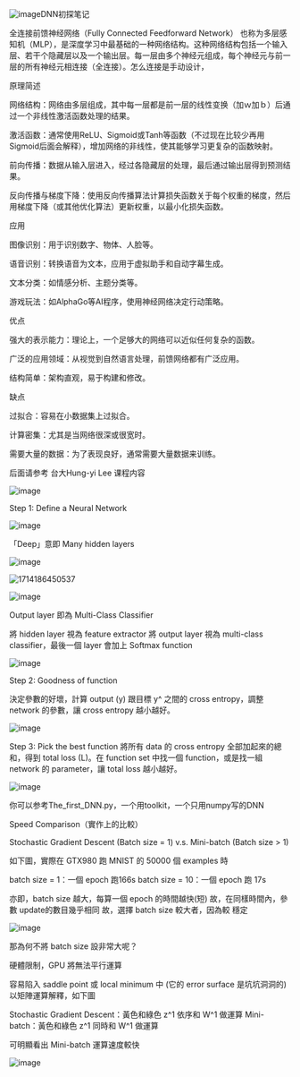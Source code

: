 ![image](https://github.com/joycelai140420/MachineLearning/assets/167413809/3dda1b36-5e31-4bcc-8bdf-3d4ddd29602a)DNN初探笔记

全连接前馈神经网络（Fully Connected Feedforward Network）
也称为多层感知机（MLP），是深度学习中最基础的一种网络结构。这种网络结构包括一个输入层、若干个隐藏层以及一个输出层。每一层由多个神经元组成，每个神经元与前一层的所有神经元相连接（全连接）。怎么连接是手动设计，

原理简述

网络结构：网络由多层组成，其中每一层都是前一层的线性变换（加ｗ加ｂ）后通过一个非线性激活函数处理的结果。

激活函数：通常使用ReLU、Sigmoid或Tanh等函数（不过现在比较少再用Sigmoid后面会解释），增加网络的非线性，使其能够学习更复杂的函数映射。

前向传播：数据从输入层进入，经过各隐藏层的处理，最后通过输出层得到预测结果。

反向传播与梯度下降：使用反向传播算法计算损失函数关于每个权重的梯度，然后用梯度下降（或其他优化算法）更新权重，以最小化损失函数。

应用

图像识别：用于识别数字、物体、人脸等。

语音识别：转换语音为文本，应用于虚拟助手和自动字幕生成。

文本分类：如情感分析、主题分类等。

游戏玩法：如AlphaGo等AI程序，使用神经网络决定行动策略。

优点

强大的表示能力：理论上，一个足够大的网络可以近似任何复杂的函数。

广泛的应用领域：从视觉到自然语言处理，前馈网络都有广泛应用。

结构简单：架构直观，易于构建和修改。

缺点

过拟合：容易在小数据集上过拟合。

计算密集：尤其是当网络很深或很宽时。

需要大量的数据：为了表现良好，通常需要大量数据来训练。

后面请参考 台大Hung-yi Lee 课程内容

![image](https://github.com/joycelai140420/MachineLearning/assets/167413809/127bd020-1431-4a95-8604-397d506c08c7)

Step 1: Define a Neural Network


![image](https://github.com/joycelai140420/MachineLearning/assets/167413809/7cbe0c0d-9311-4c80-a5dd-6eae2c30b005)

「Deep」意即 Many hidden layers

![image](https://github.com/joycelai140420/MachineLearning/assets/167413809/e1d01321-48b0-4192-816a-f65803762b7e)

![1714186450537](https://github.com/joycelai140420/MachineLearning/assets/167413809/7bdafae9-d91a-4230-99f5-15a2f44ffc6d)

![image](https://github.com/joycelai140420/MachineLearning/assets/167413809/4e50c907-165e-4113-bd1e-2a815cdb9273)


Output layer 即為 Multi-Class Classifier

將 hidden layer 視為 feature extractor 將 output layer 視為 multi-class classifier，最後一個 layer 會加上 Softmax function

![image](https://github.com/joycelai140420/MachineLearning/assets/167413809/43c6c715-5470-4e10-bb9a-d720905edc2d)

Step 2: Goodness of function

決定參數的好壞，計算 output (y) 跟目標 y^ 之間的 cross entropy，調整 network 的參數，讓 cross entropy 越小越好。

![image](https://github.com/joycelai140420/MachineLearning/assets/167413809/2a13f647-521c-4bc0-93df-a1414237f50f)

Step 3: Pick the best function
將所有 data 的 cross entropy 全部加起來的總和，得到 total loss (L)。在 function set 中找一個 function，或是找一組 network 的 parameter，讓 total loss 越小越好。

![image](https://github.com/joycelai140420/MachineLearning/assets/167413809/18214e0e-5904-4261-a780-ddb6053231fc)

你可以参考The_first_DNN.py，一个用toolkit，一个只用numpy写的DNN

Speed Comparison（實作上的比較）

Stochastic Gradient Descent (Batch size = 1) v.s. Mini-batch (Batch size > 1)

如下圖，實際在 GTX980 跑 MNIST 的 50000 個 examples 時

batch size = 1：一個 epoch 跑166s batch size = 10：一個 epoch 跑 17s

亦即，batch size 越大，每算一個 epoch 的時間越快(短) 故，在同樣時間內，參數 update的數目幾乎相同 故，選擇 batch size 較大者，因為較 穩定

![image](https://github.com/joycelai140420/MachineLearning/assets/167413809/e09ccbef-d115-4e6b-95cc-8bbeb15c5524)

那為何不將 batch size 設非常大呢？

硬體限制，GPU 將無法平行運算

容易陷入 saddle point 或 local minimum 中 (它的 error surface 是坑坑洞洞的)
以矩陣運算解釋，如下圖

Stochastic Gradient Descent：黃色和綠色 z^1 依序和 W^1 做運算 Mini-batch：黃色和綠色 z^1 同時和 W^1 做運算

可明顯看出 Mini-batch 運算速度較快

![image](https://github.com/joycelai140420/MachineLearning/assets/167413809/a17b323f-c073-498a-be71-52202e027750)


